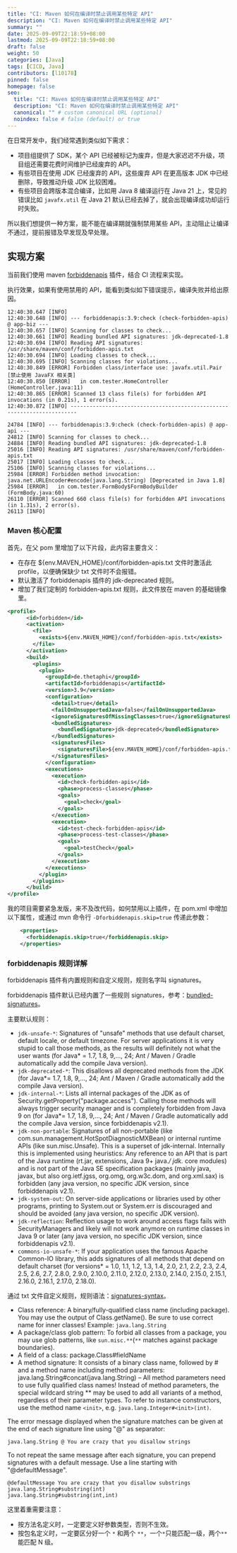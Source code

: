 ```yaml
---
title: "CI: Maven 如何在编译时禁止调用某些特定 API"
description: "CI: Maven 如何在编译时禁止调用某些特定 API"
summary: ""
date: 2025-09-09T22:18:59+08:00
lastmod: 2025-09-09T22:18:59+08:00
draft: false
weight: 50
categories: [Java]
tags: [CICD, Java]
contributors: [l10178]
pinned: false
homepage: false
seo:
  title: "CI: Maven 如何在编译时禁止调用某些特定 API"
  description: "CI: Maven 如何在编译时禁止调用某些特定 API"
  canonical: "" # custom canonical URL (optional)
  noindex: false # false (default) or true
---
```


在日常开发中，我们经常遇到类似如下需求：

- 项目组提供了 SDK，某个 API 已经被标记为废弃，但是大家迟迟不升级，项目组还需要花费时间维护已经废弃的 API。
- 有些项目在使用 JDK 已经废弃的 API，这些废弃 API 在更高版本 JDK 中已经删除，导致推动升级 JDK 比较困难。
- 有些项目会跨版本混合编译，比如用 Java 8 编译运行在 Java 21 上，常见的错误比如 `javafx.util` 在 Java 21 默认已经去掉了，就会出现编译成功却运行时失败。

所以我们想提供一种方案，能不能在编译期就强制禁用某些 API，主动阻止让编译不通过，提前报错及早发现及早处理。

## 实现方案

当前我们使用 maven [forbiddenapis](https://github.com/policeman-tools/forbidden-apis) 插件，结合 CI 流程来实现。

执行效果，如果有使用禁用的 API，能看到类似如下错误提示，编译失败并给出原因。

```console
12:40:30.647 [INFO]
12:40:30.648 [INFO] --- forbiddenapis:3.9:check (check-forbidden-apis) @ app-biz ---
12:40:30.657 [INFO] Scanning for classes to check...
12:40:30.661 [INFO] Reading bundled API signatures: jdk-deprecated-1.8
12:40:30.694 [INFO] Reading API signatures: /usr/share/maven/conf/forbidden-apis.txt
12:40:30.694 [INFO] Loading classes to check...
12:40:30.695 [INFO] Scanning classes for violations...
12:40:30.849 [ERROR] Forbidden class/interface use: javafx.util.Pair [禁止使用 JavaFX 相关类]
12:40:30.850 [ERROR]   in com.tester.HomeController (HomeController.java:11)
12:40:30.865 [ERROR] Scanned 13 class file(s) for forbidden API invocations (in 0.21s), 1 error(s).
12:40:30.872 [INFO] ------------------------------------------------------------------------

24784 [INFO] --- forbiddenapis:3.9:check (check-forbidden-apis) @ app-api ---
24812 [INFO] Scanning for classes to check...
24884 [INFO] Reading bundled API signatures: jdk-deprecated-1.8
25016 [INFO] Reading API signatures: /usr/share/maven/conf/forbidden-apis.txt
25017 [INFO] Loading classes to check...
25106 [INFO] Scanning classes for violations...
25984 [ERROR] Forbidden method invocation: java.net.URLEncoder#encode(java.lang.String) [Deprecated in Java 1.8]
25984 [ERROR]   in com.tester.FormBody$FormBodyBuilder (FormBody.java:60)
26110 [ERROR] Scanned 660 class file(s) for forbidden API invocations (in 1.31s), 2 error(s).
26113 [INFO]
```

### Maven 核心配置

首先，在父 pom 里增加了以下片段，此内容主要含义：

- 在存在 ${env.MAVEN_HOME}/conf/forbidden-apis.txt 文件时激活此 profile，以便确保缺少 txt 文件时不会报错。
- 默认激活了 forbiddenapis 插件的 jdk-deprecated 规则。
- 增加了我们定制的 forbidden-apis.txt 规则，此文件放在 maven 的基础镜像里。

```xml
<profile>
      <id>forbidden</id>
      <activation>
        <file>
          <exists>${env.MAVEN_HOME}/conf/forbidden-apis.txt</exists>
        </file>
      </activation>
      <build>
        <plugins>
          <plugin>
            <groupId>de.thetaphi</groupId>
            <artifactId>forbiddenapis</artifactId>
            <version>3.9</version>
            <configuration>
              <detail>true</detail>
              <failOnUnsupportedJava>false</failOnUnsupportedJava>
              <ignoreSignaturesOfMissingClasses>true</ignoreSignaturesOfMissingClasses>
              <bundledSignatures>
                <bundledSignature>jdk-deprecated</bundledSignature>
              </bundledSignatures>
              <signaturesFiles>
                <signaturesFile>${env.MAVEN_HOME}/conf/forbidden-apis.txt</signaturesFile>
              </signaturesFiles>
            </configuration>
            <executions>
              <execution>
                <id>check-forbidden-apis</id>
                <phase>process-classes</phase>
                <goals>
                  <goal>check</goal>
                </goals>
              </execution>
              <execution>
                <id>test-check-forbidden-apis</id>
                <phase>process-test-classes</phase>
                <goals>
                  <goal>testCheck</goal>
                </goals>
              </execution>
            </executions>
          </plugin>
        </plugins>
      </build>
</profile>
```

我的项目需要紧急发版，来不及改代码，如何禁用以上插件，在 pom.xml 中增加以下属性，或通过 mvn 命令行 `-Dforbiddenapis.skip=true` 传递此参数：

```xml
    <properties>
      <forbiddenapis.skip>true</forbiddenapis.skip>
    </properties>
```

### forbiddenapis 规则详解

forbiddenapis 插件有内置规则和自定义规则，规则名字叫 signatures。

forbiddenapis 插件默认已经内置了一些规则 signatures，参考：[bundled-signatures](https://jenkins.thetaphi.de/job/Forbidden-APIs/javadoc/bundled-signatures.html)。

主要默认规则：

- `jdk-unsafe-*`: Signatures of "unsafe" methods that use default charset, default locale, or default timezone. For server applications it is very stupid to call those methods, as the results will definitely not what the user wants (for Java* = 1.7, 1.8, 9,..., 24; Ant / Maven / Gradle automatically add the compile Java version).
- `jdk-deprecated-*`: This disallows all deprecated methods from the JDK (for Java*= 1.7, 1.8, 9,..., 24; Ant / Maven / Gradle automatically add the compile Java version).
- `jdk-internal-*`: Lists all internal packages of the JDK as of Security.getProperty("package.access"). Calling those methods will always trigger security manager and is completely forbidden from Java 9 on (for Java*= 1.7, 1.8, 9,..., 24; Ant / Maven / Gradle automatically add the compile Java version, since forbiddenapis v2.1).
- `jdk-non-portable`: Signatures of all non-portable (like com.sun.management.HotSpotDiagnosticMXBean) or internal runtime APIs (like sun.misc.Unsafe). This is a superset of jdk-internal.
    Internally this is implemented using heuristics: Any reference to an API that is part of the Java runtime (rt.jar, extensions, Java 9+ java.*/ jdk.* core modules) and is not part of the Java SE specification packages (mainly java, javax, but also org.ietf.jgss, org.omg, org.w3c.dom, and org.xml.sax) is forbidden (any java version, no specific JDK version, since forbiddenapis v2.1).
- `jdk-system-out`: On server-side applications or libraries used by other programs, printing to System.out or System.err is discouraged and should be avoided (any java version, no specific JDK version).
- `jdk-reflection`: Reflection usage to work around access flags fails with SecurityManagers and likely will not work anymore on runtime classes in Java 9 or later (any java version, no specific JDK version, since forbiddenapis v2.1).
- `commons-io-unsafe-*`: If your application uses the famous Apache Common-IO library, this adds signatures of all methods that depend on default charset (for versions* = 1.0, 1.1, 1.2, 1.3, 1.4, 2.0, 2.1, 2.2, 2.3, 2.4, 2.5, 2.6, 2.7, 2.8.0, 2.9.0, 2.10.0, 2.11.0, 2.12.0, 2.13.0, 2.14.0, 2.15.0, 2.15.1, 2.16.0, 2.16.1, 2.17.0, 2.18.0).

通过 txt 文件自定义规则，规则语法：[signatures-syntax](https://jenkins.thetaphi.de/job/Forbidden-APIs/javadoc/signatures-syntax.html)。

- Class reference: A binary/fully-qualified class name (including package). You may use the output of Class.getName(). Be sure to use correct name for inner classes! Example: `java.lang.String`
- A package/class glob pattern: To forbid all classes from a package, you may use glob patterns, like `sun.misc.**`(`**` matches against package boundaries).
- A field of a class: package.Class#fieldName
- A method signature: It consists of a binary class name, followed by # and a method name including method parameters: java.lang.String#concat(java.lang.String) – All method parameters need to use fully qualified class names! Instead of method parameters, the special wildcard string ** may be used to add all variants of a method, regardless of their parameter types. To refer to instance constructors, use the method name `<init>`, e.g. `java.lang.Integer#<init>(int)`.

The error message displayed when the signature matches can be given at the end of each signature line using "@" as separator:

  ```console
  java.lang.String @ You are crazy that you disallow strings
  ```

To not repeat the same message after each signature, you can prepend signatures with a default message. Use a line starting with "@defaultMessage".

  ```console
  @defaultMessage You are crazy that you disallow substrings
  java.lang.String#substring(int)
  java.lang.String#substring(int,int)
  ```

这里着重需要注意：

- 按方法名定义时，一定要定义好参数类型，否则不生效。
- 按包名定义时，一定要区分好一个 `*` 和两个 `**`，一个`*`只能匹配一级，两个`**`能匹配 N 级。
